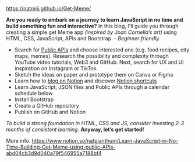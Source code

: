 https://natmiji.github.io/Get-Meme/

**Are you ready to embark on a journey to learn JavaScript in no time and build something fun and interactive?** In this blog, I'll guide you through creating a simple get Meme app *(inspired by Joan Cornella’s art)* using HTML, CSS, JavaScript, APIs and Bootstrap. - *Beginner friendly.*

- Search for [Public APIs](https://github.com/public-apis/public-apis?tab=readme-ov-file#animals) and choose interested one (e.g. food recipes, city maps, memes). Research the possibility and complexity through YouTube video tutorials, Web3 and GitHub. Next, search for UX and UI inspiration on Instagram or TikTok.
- Sketch the ideas on paper and prototype them on Canva or Figma
- Learn how to [blog on Notion](https://www.notion.so/help/guides) and discover [Notion shortcuts](https://www.notion.so/help/keyboard-shortcuts)
- Learn JavaScript, JSON files and Public APIs through a calendar schedule below
- Install Bootstrap
- Create a GitHub repository
- Publish on GitHub and Notion

*To build a strong foundation in HTML, CSS and JS, consider investing 2-3 months of consistent learning.* **Anyway, let’s get started!**

More info. https://www.notion.so/natpianthum/Learn-JavaScript-in-No-Time-Building-Get-Meme-using-public-APIs-abd04cb3d9d040a79f546955a7188bf4
